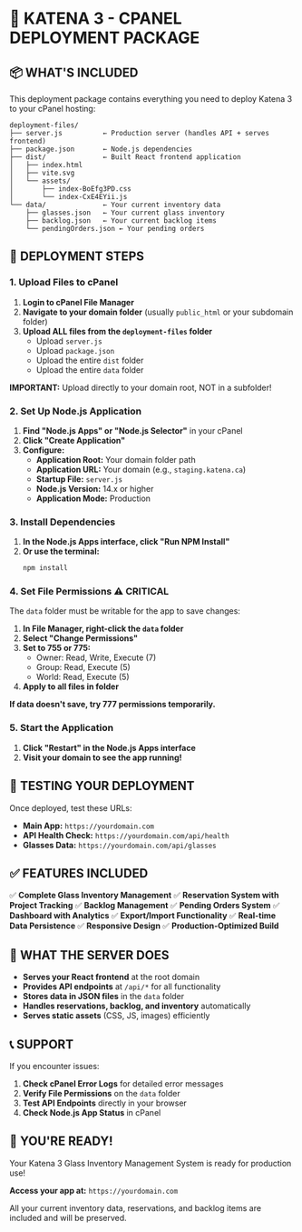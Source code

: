 # 🚀 KATENA 3 - CPANEL DEPLOYMENT PACKAGE

## 📦 WHAT'S INCLUDED

This deployment package contains everything you need to deploy Katena 3 to your cPanel hosting:

```
deployment-files/
├── server.js          ← Production server (handles API + serves frontend)
├── package.json       ← Node.js dependencies
├── dist/              ← Built React frontend application
│   ├── index.html
│   ├── vite.svg
│   └── assets/
│       ├── index-BoEfg3PD.css
│       └── index-CxE4EYii.js
└── data/              ← Your current inventory data
    ├── glasses.json   ← Your current glass inventory
    ├── backlog.json   ← Your current backlog items
    └── pendingOrders.json ← Your pending orders
```

## 🎯 DEPLOYMENT STEPS

### 1. Upload Files to cPanel

1. **Login to cPanel File Manager**
2. **Navigate to your domain folder** (usually `public_html` or your subdomain folder)
3. **Upload ALL files from the `deployment-files` folder**
   - Upload `server.js`
   - Upload `package.json`
   - Upload the entire `dist` folder
   - Upload the entire `data` folder

**IMPORTANT:** Upload directly to your domain root, NOT in a subfolder!

### 2. Set Up Node.js Application

1. **Find "Node.js Apps" or "Node.js Selector"** in your cPanel
2. **Click "Create Application"**
3. **Configure:**
   - **Application Root:** Your domain folder path
   - **Application URL:** Your domain (e.g., `staging.katena.ca`)
   - **Startup File:** `server.js`
   - **Node.js Version:** 14.x or higher
   - **Application Mode:** Production

### 3. Install Dependencies

1. **In the Node.js Apps interface, click "Run NPM Install"**
2. **Or use the terminal:**
   ```bash
   npm install
   ```

### 4. Set File Permissions ⚠️ CRITICAL

The `data` folder must be writable for the app to save changes:

1. **In File Manager, right-click the `data` folder**
2. **Select "Change Permissions"**
3. **Set to 755 or 775:**
   - Owner: Read, Write, Execute (7)
   - Group: Read, Execute (5)
   - World: Read, Execute (5)
4. **Apply to all files in folder**

**If data doesn't save, try 777 permissions temporarily.**

### 5. Start the Application

1. **Click "Restart" in the Node.js Apps interface**
2. **Visit your domain to see the app running!**

## 🧪 TESTING YOUR DEPLOYMENT

Once deployed, test these URLs:

- **Main App:** `https://yourdomain.com`
- **API Health Check:** `https://yourdomain.com/api/health`
- **Glasses Data:** `https://yourdomain.com/api/glasses`

## ✅ FEATURES INCLUDED

✅ **Complete Glass Inventory Management**
✅ **Reservation System with Project Tracking**
✅ **Backlog Management**
✅ **Pending Orders System**
✅ **Dashboard with Analytics**
✅ **Export/Import Functionality**
✅ **Real-time Data Persistence**
✅ **Responsive Design**
✅ **Production-Optimized Build**

## 🔧 WHAT THE SERVER DOES

- **Serves your React frontend** at the root domain
- **Provides API endpoints** at `/api/*` for all functionality
- **Stores data in JSON files** in the `data` folder
- **Handles reservations, backlog, and inventory** automatically
- **Serves static assets** (CSS, JS, images) efficiently

## 📞 SUPPORT

If you encounter issues:

1. **Check cPanel Error Logs** for detailed error messages
2. **Verify File Permissions** on the `data` folder
3. **Test API Endpoints** directly in your browser
4. **Check Node.js App Status** in cPanel

## 🎉 YOU'RE READY!

Your Katena 3 Glass Inventory Management System is ready for production use!

**Access your app at:** `https://yourdomain.com`

All your current inventory data, reservations, and backlog items are included and will be preserved.